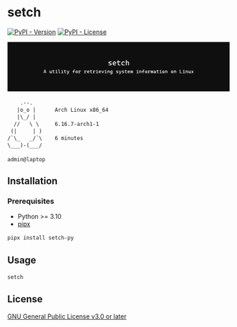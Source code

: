 # setch

[![PyPI - Version](https://img.shields.io/pypi/v/setch-py?pypiBaseUrl=https%3A%2F%2Fpypi.org&style=for-the-badge&logo=pypi&logoColor=%23ffffff&labelColor=%230f0f0f&color=%230f0f0f)](https://pypi.org/project/setch-py)
[![PyPI - License](https://img.shields.io/pypi/l/setch-py?pypiBaseUrl=https%3A%2F%2Fpypi.org&style=for-the-badge&logo=gplv3&logoColor=%23ffffff&logoSize=auto&labelColor=%230f0f0f&color=%230f0f0f)](https://github.com/mentiferous/setch/blob/main/LICENSE)

[![Banner](https://raw.githubusercontent.com/mentiferous/setch/refs/heads/main/assets/images/banner.svg)](https://github.com/mentiferous/setch)

```text
    .--.
   |o_o |      Arch Linux x86_64
   |\_/ |
  //   \ \     6.16.7-arch1-1
 (|     | )
/`\_   _/`\    6 minutes
\___)-(___/

admin@laptop
```

## Installation

### Prerequisites

- Python >= 3.10
- [pipx](https://pipx.pypa.io/stable/installation/#on-linux)

```sh
pipx install setch-py
```

## Usage

```sh
setch
```

## License

[GNU General Public License v3.0 or later](https://github.com/mentiferous/setch/blob/main/LICENSE)

